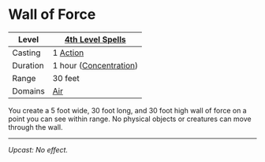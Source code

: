 # Wall of Force

| Level    | [4th Level Spells](4th%20Level%20Spells.md)                      |
| -------- | ---------------------------------------------------------------- |
| Casting  | 1 [Action](../../../../Game%20Procedures/Action.md)              |
| Duration | 1 hour ([Concentration](../../../Spellcasting/Concentration.md)) |
| Range    | 30 feet                                                          |
| Domains  | [Air](../../../Spell%20Domains/Air.md)                           |

You create a 5 foot wide, 30 foot long, and 30 foot high wall of force on a point you can see within range. No physical objects or creatures can move through the wall.

---
*Upcast: No effect.*
